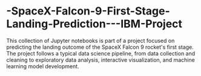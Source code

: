 # -SpaceX-Falcon-9-First-Stage-Landing-Prediction---IBM-Project
This collection of Jupyter notebooks is part of a project focused on predicting the landing outcome of the SpaceX Falcon 9 rocket's first stage. The project follows a typical data science pipeline, from data collection and cleaning to exploratory data analysis, interactive visualization, and machine learning model development. 
